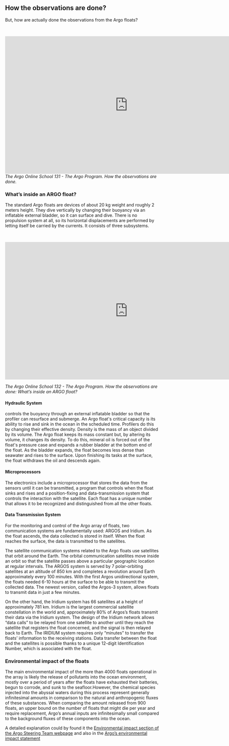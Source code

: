 ## How the observations are done?

But, how are actually done the observations from the Argo floats?

&nbsp;&nbsp;<center><iframe width="800" height="450" src="https://www.youtube.com/embed/BERBfx056fQ?si=4WA9GVNEqjD5uDKn&amp;start=3" title="How the observations are done?" frameborder="0" allow="accelerometer; autoplay; clipboard-write; encrypted-media; gyroscope; picture-in-picture; web-share" referrerpolicy="strict-origin-when-cross-origin" allowfullscreen></iframe></center>
_The Argo Online School 131 - The Argo Program. How the observations are done._
&nbsp;&nbsp;

### What’s inside an ARGO float?

The standard Argo floats are devices of about 20 kg weight and roughly 2 meters height. They dive vertically by changing their buoyancy via an inflatable external bladder, so it can surface and dive. There is no propulsion system at all, so its horizontal displacements are performed by letting itself be carried by the currents. It consists of three subsystems.
 
&nbsp;&nbsp;<center>
<iframe width="800" height="450" src="https://www.youtube.com/embed/IL-zc3hJVOQ?si=DEUPObrTMUjstpaD&amp;start=2" title="YouTube video player" frameborder="0" allow="accelerometer; autoplay; clipboard-write; encrypted-media; gyroscope; picture-in-picture; web-share" referrerpolicy="strict-origin-when-cross-origin" allowfullscreen></iframe></center>

_The Argo Online School 132 - The Argo Program. How the observations are done: What’s inside an ARGO float?_ 
&nbsp;&nbsp;

#### Hydraulic System 
controls the buoyancy through an external inflatable bladder so that the profiler can resurface and submerge. An Argo float's critical capacity is its ability to rise and sink in the ocean in the scheduled time. Profilers do this by changing their effective density. Density is the mass of an object divided by its volume. The Argo float keeps its mass constant but, by altering its volume, it changes its density. To do this, mineral oil is forced out of the float's pressure case and expands a rubber bladder at the bottom end of the float. As the bladder expands, the float becomes less dense than seawater and rises to the surface. Upon finishing its tasks at the surface, the float withdraws the oil and descends again. 

#### Microprocessors

The electronics include a microprocessor that stores the data from the sensors until it can be transmitted, a program that controls when the float sinks and rises and a position-fixing and data-transmission system that controls the interaction with the satellite. Each float has a unique number that allows it to be recognized and distinguished from all the other floats.

#### Data Transmission System

For the monitoring and control of the Argo array of floats, two communication systems are fundamentally used: ARGOS and Iridium. As the float ascends, the  data collected is stored in itself. When the float reaches the surface, the data is transmitted to the satellites.

The satellite communication systems related to the Argo floats use satellites that orbit around the Earth. The orbital communication satellites move inside an orbit so that the satellite passes above a particular geographic location at regular intervals. The ARGOS system is served by 7 polar-orbiting satellites at an altitude of 850 km and completes a revolution around Earth approximately every 100 minutes. With the first Argos unidirectional system, the floats needed 6-10 hours at the surface to be able to transmit the collected data. The newest version, called the Argos-3 system, allows floats to transmit data in just a few minutes.
 
On the other hand, the Iridium system has 66 satellites at a height of approximately 781 km. Iridium is the largest commercial satellite constellation in the world and, approximately 80% of Argos’s floats transmit their data via the Iridium system. The design of the Iridium network allows “data calls” to be relayed from one satellite to another until they reach the satellite that registers the float concerned, and the signal is then relayed back to Earth. The IRIDIUM system requires only “minutes” to transfer the floats’ information to the receiving stations. Data transfer between the float and the satellites is possible thanks to a unique 12-digit Identification Number, which is associated with the float.

### Environmental impact of the floats

The main environmental impact of the more than 4000 floats operational in the array is likely the release of pollutants into the ocean environment, mostly over a period of years after the floats have exhausted their batteries, begun to corrode, and sunk to the seafloor.However, the chemical species injected into the abyssal waters during this process represent generally infinitesimal amounts in comparison to the natural and anthropogenic fluxes of these substances. When comparing the amount released from 900 floats, an upper bound on the number of floats that might die per year and require replacement, Argo’s annual inputs are infinitesimally small compared to the background fluxes of these components into the ocean.  

A detailed explanation could by found it the [Environmental impact section of the Argo Steering Team webpage](https://argo.ucsd.edu/about/argos-environmental-impact/) and also in the [Argo’s environmental impact statement](https://argo.ucsd.edu/wp-content/uploads/sites/361/2020/05/final.Argo_Environmental_Impact.2020.05.10-1.pdf)
